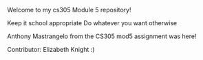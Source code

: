 Welcome to my cs305 Module 5 repository!

Keep it school appropriate
Do whatever you want otherwise

Anthony Mastrangelo from the CS305 mod5 assignment was here!

Contributor: Elizabeth Knight :)
